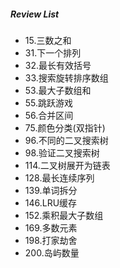 ##### Review List
- 15.三数之和
- 31.下一个排列
- 32.最长有效括号
- 33.搜索旋转排序数组
- 53.最大子数组和
- 55.跳跃游戏
- 56.合并区间
- 75.颜色分类(双指针)
- 96.不同的二叉搜索树
- 98.验证二叉搜索树
- 114.二叉树展开为链表
- 128.最长连续序列
- 139.单词拆分
- 146.LRU缓存
- 152.乘积最大子数组
- 169.多数元素
- 198.打家劫舍
- 200.岛屿数量